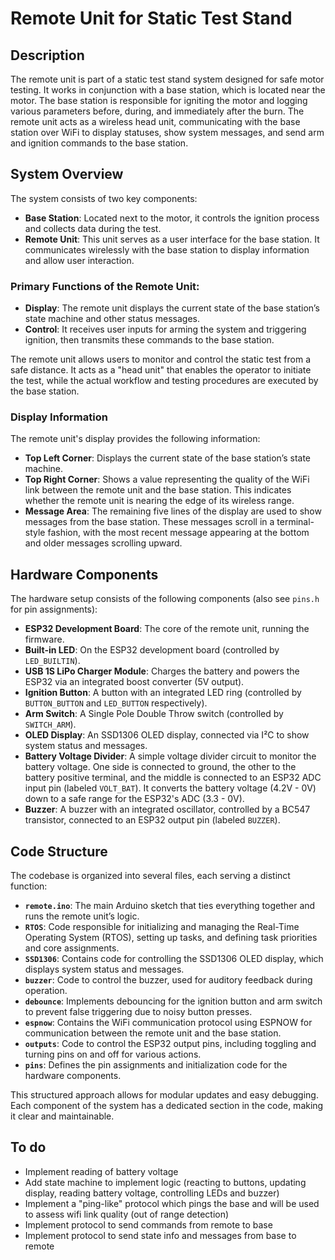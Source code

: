 
# Remote Unit for Static Test Stand

## Description

The remote unit is part of a static test stand system designed for safe motor testing. It works in conjunction with a base station, which is located near the motor. The base station is responsible for igniting the motor and logging various parameters before, during, and immediately after the burn. The remote unit acts as a wireless head unit, communicating with the base station over WiFi to display statuses, show system messages, and send arm and ignition commands to the base station.

## System Overview

The system consists of two key components:

- **Base Station**: Located next to the motor, it controls the ignition process and collects data during the test.
- **Remote Unit**: This unit serves as a user interface for the base station. It communicates wirelessly with the base station to display information and allow user interaction.

### Primary Functions of the Remote Unit:
- **Display**: The remote unit displays the current state of the base station’s state machine and other status messages.
- **Control**: It receives user inputs for arming the system and triggering ignition, then transmits these commands to the base station.

The remote unit allows users to monitor and control the static test from a safe distance. It acts as a "head unit" that enables the operator to initiate the test, while the actual workflow and testing procedures are executed by the base station.

### Display Information

The remote unit's display provides the following information:
- **Top Left Corner**: Displays the current state of the base station’s state machine.
- **Top Right Corner**: Shows a value representing the quality of the WiFi link between the remote unit and the base station. This indicates whether the remote unit is nearing the edge of its wireless range.
- **Message Area**: The remaining five lines of the display are used to show messages from the base station. These messages scroll in a terminal-style fashion, with the most recent message appearing at the bottom and older messages scrolling upward.

## Hardware Components

The hardware setup consists of the following components (also see `pins.h` for pin assignments):

- **ESP32 Development Board**: The core of the remote unit, running the firmware.
- **Built-in LED**: On the ESP32 development board (controlled by `LED_BUILTIN`).
- **USB 1S LiPo Charger Module**: Charges the battery and powers the ESP32 via an integrated boost converter (5V output).
- **Ignition Button**: A button with an integrated LED ring (controlled by `BUTTON_BUTTON` and `LED_BUTTON` respectively).
- **Arm Switch**: A Single Pole Double Throw switch (controlled by `SWITCH_ARM`).
- **OLED Display**: An SSD1306 OLED display, connected via I²C to show system status and messages.
- **Battery Voltage Divider**: A simple voltage divider circuit to monitor the battery voltage. One side is connected to ground, the other to the battery positive terminal, and the middle is connected to an ESP32 ADC input pin (labeled `VOLT_BAT`). It converts the battery voltage (4.2V - 0V) down to a safe range for the ESP32's ADC (3.3 - 0V).
- **Buzzer**: A buzzer with an integrated oscillator, controlled by a BC547 transistor, connected to an ESP32 output pin (labeled `BUZZER`).

## Code Structure

The codebase is organized into several files, each serving a distinct function:

- **`remote.ino`**: The main Arduino sketch that ties everything together and runs the remote unit’s logic.
- **`RTOS`**: Code responsible for initializing and managing the Real-Time Operating System (RTOS), setting up tasks, and defining task priorities and core assignments.
- **`SSD1306`**: Contains code for controlling the SSD1306 OLED display, which displays system status and messages.
- **`buzzer`**: Code to control the buzzer, used for auditory feedback during operation.
- **`debounce`**: Implements debouncing for the ignition button and arm switch to prevent false triggering due to noisy button presses.
- **`espnow`**: Contains the WiFi communication protocol using ESPNOW for communication between the remote unit and the base station.
- **`outputs`**: Code to control the ESP32 output pins, including toggling and turning pins on and off for various actions.
- **`pins`**: Defines the pin assignments and initialization code for the hardware components.

This structured approach allows for modular updates and easy debugging. Each component of the system has a dedicated section in the code, making it clear and maintainable.

## To do

- Implement reading of battery voltage
- Add state machine to implement logic (reacting to buttons, updating display, reading battery voltage, controlling LEDs and buzzer)
- Implement a "ping-like" protocol which pings the base and will be used to assess wifi link quality (out of range detection)
- Implement protocol to send commands from remote to base
- Implement protocol to send state info and messages from base to remote
